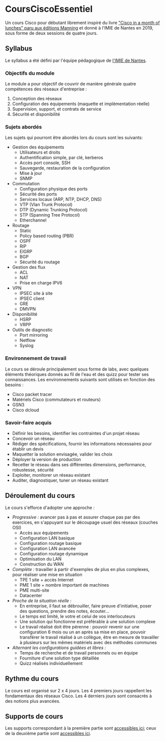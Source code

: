 # CoursCiscoEssentiel

Un cours Cisco pour débutant librement inspiré du livre ["Cisco in a month of lunches" paru aux éditions Manning](https://www.manning.com/books/learn-cisco-network-administration-in-a-month-of-lunches) et donné à l'IMIE de Nantes en 2019, sous forme de deux sessions de quatre jours.

## Syllabus

Le syllabus a été défini par l'équipe pédagogique de [l'IMIE de Nantes](https://numerique.imie.fr/).

### Objectifs du module

Le module a pour objectif de couvrir de manière générale quatre compétences des réseaux d'entreprise :

1. Conception des réseaux
2. Configuration des équipements (maquette et implémentation réelle)
3. Supervision, support, et contrats de service
4. Sécurité et disponibilité

### Sujets abordés

Les sujets qui pourront être abordés lors du cours sont les suivants: 

- Gestion des équipements
  - Utilisateurs et droits
  - Authentification simple, par clé, kerberos
  - Accès port console, SSH
  - Sauvegarde, restauration de la configuration
  - Mise à jour
  - SNMP
- Commutation
  - Configuration physique des ports
  - Sécurité des ports
  - Services locaux (ARP, NTP, DHCP, DNS)
  - VTP (Vlan Trunk Protocol)
  - DTP (Dynamic Trunking Protocol)
  - STP (Spanning Tree Protocol)
  - Etherchannel
- Routage
  - Static
  - Policy based routing (PBR)
  - OSPF
  - RIP
  - EIGRP
  - BGP
  - Sécurité du routage
- Gestion des flux
  - ACL
  - NAT
  - Prise en charge IPV6
- VPN
  - IPSEC site à site
  - IPSEC client
  - GRE
  - DMVPN
- Disponibilité
  - HSRP
  - VRPP
- Outils de diagnostic
  - Port mirroring
  - Netflow
  - Syslog

### Environnement de travail

Le cours se déroule principalement sous forme de labs, avec quelques éléments théoriques donnés au fil de l'eau et des quizz pour tester ses connaissances.
Les environnements suivants sont utilisés en fonction des besoins :

- Cisco packet tracer
- Matériels Cisco (commutateurs et routeurs)
- GSN3
- Cisco dcloud

### Savoir-faire acquis

- Définir les besoins, identifier les contraintes d'un projet réseau
- Concevoir un réseau
- Rédiger des spécifications, fournir les informations nécessaires pour établir un devis
- Maquetter la solution envisagée, valider les choix
- Déployer la version de production
- Recetter le réseau dans ses différentes dimensions, performance, robustesse, sécurité
- Exploiter, monitorer un réseau existant
- Auditer, diagnostiquer, tuner un réseau existant

## Déroulement du cours

Le cours s'efforce d'adopter une approche :

- *Progressive :* avancer pas à pas et assurer chaque pas par des exercices, en s'appuyant sur le découpage usuel des réseaux (couches OSI)
  - Accès aux équipements
  - Configuration LAN basique
  - Configuration routage basique
  - Configuration LAN avancée
  - Configuration routage dynamique
  - Optimisation du LAN
  - Construction du WAN
- *Complète :* travailler à partir d'exemples de plus en plus complexes, pour réaliser une mise en situation
  - TPE 1 site + accès Internet
  - PME 1 site + nombre important de machines
  - PME multi-site
  - Datacenter
- *Proche de la situation réelle :*
  - En entreprise, il faut se débrouiller, faire preuve d'initiative, poser des questions, prendre des notes, écouter...
  - Le temps est limité, le votre et celui de vos interlocuteurs
  - Une solution qui fonctionne est préférable à une solution complexe
  - Le travail réalisé doit être pérenne : pouvoir revenir sur une configuration 6 mois ou un an après sa mise en place, pouvoir transférer le travail réalisé à un collègue, être en mesure de travailler à plusieurs sur les mêmes matériels avec des méthodes communes
- *Alternant les configurations guidées et libres :*
  - Temps de recherche et de travail personnels ou en équipe
  - Fourniture d'une solution type détaillée
  - Quizz réalisés individuellement

## Rythme du cours

Le cours est organisé sur 2 x 4 jours. Les 4 premiers jours rappellent les fondamentaux des réseaux Cisco. Les 4 derniers jours sont consacrés à des notions plus avancées.

## Supports de cours

Les supports correspondant à la première partie sont [accessibles ici](Part1/README.md); ceux de la deuxième partie sont [accessibles ici](Part2/README.md).